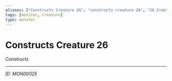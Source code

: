 ```yaml
---
aliases: ["Constructs Creature 26", "constructs creature 26", "26 Creature Constructs"]
tags: [monster, creature]
type: monster
---
```


# Constructs Creature 26

*Constructs*

---
*ID: MON00025*